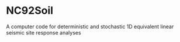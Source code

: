 # NC92Soil
A computer code for deterministic and stochastic 1D equivalent linear seismic site response analyses
